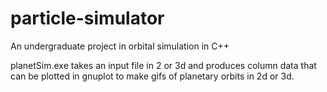 # particle-simulator
An undergraduate project in orbital simulation in C++


planetSim.exe takes an input file in 2 or 3d and produces column data that can be plotted in gnuplot to make gifs of planetary orbits in 2d or 3d.
